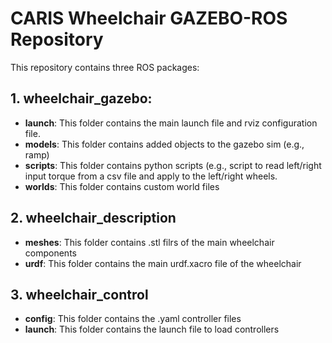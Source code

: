 # CARIS Wheelchair GAZEBO-ROS Repository
This repository contains three ROS packages: 
## 1. **wheelchair_gazebo**: 
- **launch**: This folder contains the main launch file and rviz configuration file.
- **models**: This folder contains added objects to the gazebo sim (e.g., ramp)
- **scripts**: This folder contains python scripts (e.g., script to read left/right input torque from a csv file and apply to the left/right wheels.
- **worlds**: This folder contains custom world files
## 2. **wheelchair_description**
- **meshes**: This folder contains .stl filrs of the main wheelchair components
- **urdf**: This folder contains the main urdf.xacro file of the wheelchair
## 3. **wheelchair_control**
- **config**: This folder contains the .yaml controller files
- **launch**: This folder contains the launch file to load controllers
